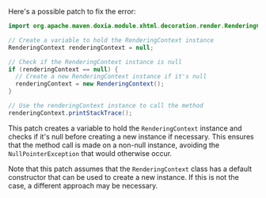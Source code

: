 Here's a possible patch to fix the error:
```java
import org.apache.maven.doxia.module.xhtml.decoration.render.RenderingContext;

// Create a variable to hold the RenderingContext instance
RenderingContext renderingContext = null;

// Check if the RenderingContext instance is null
if (renderingContext == null) {
  // Create a new RenderingContext instance if it's null
  renderingContext = new RenderingContext();
}

// Use the renderingContext instance to call the method
renderingContext.printStackTrace();
```
This patch creates a variable to hold the `RenderingContext` instance and checks if it's null before creating a new instance if necessary. This ensures that the method call is made on a non-null instance, avoiding the `NullPointerException` that would otherwise occur.

Note that this patch assumes that the `RenderingContext` class has a default constructor that can be used to create a new instance. If this is not the case, a different approach may be necessary.